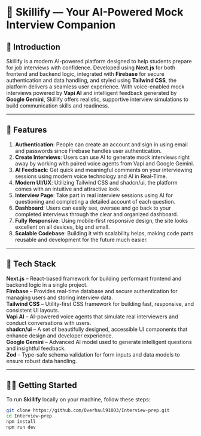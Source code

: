 # 🚀 Skillify — Your AI-Powered Mock Interview Companion

## 🧠 Introduction

Skillify is a modern AI-powered platform designed to help students prepare for job interviews with confidence. Developed using **Next.js** for both frontend and backend logic, integrated with **Firebase** for secure authentication and data handling, and styled using **Tailwind CSS**, the platform delivers a seamless user experience. With voice-enabled mock interviews powered by **Vapi AI** and intelligent feedback generated by **Google Gemini**, Skillify offers realistic, supportive interview simulations to build communication skills and readiness.

---

## 🔋 Features

1. **Authentication**: People can create an account and sign in using email and passwords since Firebase handles user  authentication.  
2. **Create Interviews**: Users can use AI to generate mock interviews right away by working with paired voice agents from Vapi and Google Gemini.  
3. **AI Feedback**: Get quick and meaningful comments on your interviewing sessions using modern voice technology and AI in Real-Time.  
4. **Modern UI/UX**: Utilizing Tailwind CSS and shadcn/ui, the platform comes with an intuitive and attractive look.  
5. **Interview Page**: Take part in real interview sessions using AI for questioning and completing a detailed account of each question.  
6. **Dashboard**: Users can easily see, oversee and go back to your completed interviews through the clear and organized dashboard.  
7. **Fully Responsive**: Using mobile-first responsive design, the site looks excellent on all devices, big and small. 
8. **Scalable Codebase**: Building it with scalability helps, making code parts reusable and development for the future much easier.  

---

## 🧰 Tech Stack

**Next.js** – React-based framework for building performant frontend and backend logic in a single project.  
**Firebase** – Provides real-time database and secure authentication for managing users and storing interview data.  
**Tailwind CSS** – Utility-first CSS framework for building fast, responsive, and consistent UI layouts.  
**Vapi AI** – AI-powered voice agents that simulate real interviewers and conduct conversations with users.  
**shadcn/ui** – A set of beautifully designed, accessible UI components that enhance design and developer experience.  
**Google Gemini** – Advanced AI model used to generate intelligent questions and insightful feedback.  
**Zod** – Type-safe schema validation for form inputs and data models to ensure robust data handling.

---

## 🧑‍💻 Getting Started

To run **Skillify** locally on your machine, follow these steps:

```bash
git clone https://github.com/Overhaul91003/Interview-prep.git
cd Interview-prep
npm install
npm run dev


